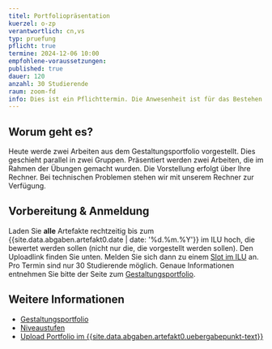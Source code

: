 ```yaml
---
titel: Portfoliopräsentation
kuerzel: o-zp
verantwortlich: cn,vs
typ: pruefung
pflicht: true
termine: 2024-12-06 10:00
empfohlene-voraussetzungen:
published: true
dauer: 120
anzahl: 30 Studierende
raum: zoom-fd
info: Dies ist ein Pflichttermin. Die Anwesenheit ist für das Bestehen des Moduls erforderlich.
---
```


## Worum geht es?

Heute werde zwei Arbeiten aus dem Gestaltungsportfolio vorgestellt. Dies geschieht parallel in zwei Gruppen. Präsentiert werden zwei Arbeiten, die im Rahmen der Übungen gemacht wurden. Die Vorstellung erfolgt über Ihre Rechner. Bei technischen Problemen stehen wir mit unserem Rechner zur Verfügung.

## Vorbereitung & Anmeldung

Laden Sie **alle** Artefakte rechtzeitig bis zum {{site.data.abgaben.artefakt0.date | date: '%d.%m.%Y'}} im ILU hoch, die bewertet werden sollen (nicht nur die, die vorgestellt werden sollen). Den Uploadlink finden Sie unten. Melden Sie sich dann zu einem [Slot im ILU](https://ilu.th-koeln.de/ilias.php?baseClass=ilrepositorygui&ref_id=431172) an. Pro Termin sind nur 30 Studierende möglich. Genaue Informationen entnehmen Sie bitte der Seite zum [Gestaltungsportfolio](../../gestaltungsportfolio/).

## Weitere Informationen

- [Gestaltungsportfolio](../../gestaltungsportfolio/)
- [Niveaustufen](../../niveaustufen/)
- [Upload Portfolio im {{site.data.abgaben.artefakt0.uebergabepunkt-text}}]({{site.data.abgaben.artefakt0.uebergabepunkt-link}})
